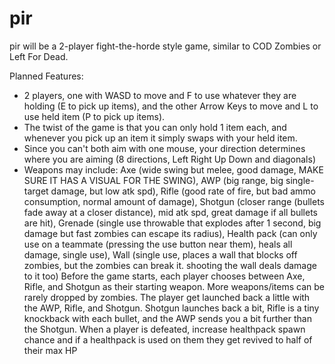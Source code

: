 # pir

pir will be a 2-player fight-the-horde style game, similar to COD Zombies or Left For Dead.

Planned Features:
- 2 players, one with WASD to move and F to use whatever they are holding (E to pick up items), and the other Arrow Keys to move and L to use held item (P to pick up items).
- The twist of the game is that you can only hold 1 item each, and whenever you pick up an item it simply swaps with your held item.
- Since you can't both aim with one mouse, your direction determines where you are aiming (8 directions, Left Right Up Down and diagonals)
- Weapons may include:
  Axe (wide swing but melee, good damage, MAKE SURE IT HAS A VISUAL FOR THE SWING), AWP (big range, big single-target damage, but low atk spd), Rifle (good rate of fire, but bad ammo consumption, normal amount of damage), Shotgun (closer range (bullets fade away at a closer distance), mid atk spd, great damage if all bullets are hit), Grenade (single use throwable that explodes after 1 second, big damage but fast zombies can escape its radius), Health pack (can only use on a teammate (pressing the use button near them), heals all damage, single use), Wall (single use, places a wall that blocks off zombies, but the zombies can break it. shooting the wall deals damage to it too)
Before the game starts, each player chooses between Axe, Rifle, and Shotgun as their starting weapon. More weapons/items can be rarely dropped by zombies.
The player get launched back a little with the AWP, Rifle, and Shotgun.
Shotgun launches back a bit, Rifle is a tiny knockback with each bullet, and the AWP sends you a bit further than the Shotgun.
When a player is defeated, increase healthpack spawn chance and if a healthpack is used on them they get revived to half of their max HP
